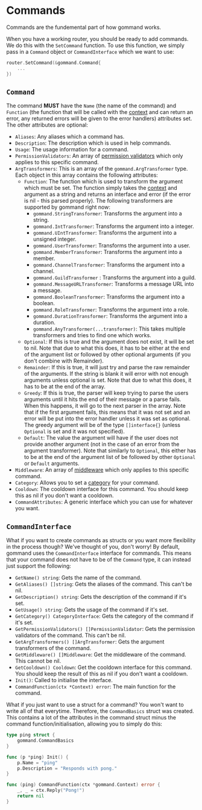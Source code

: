 # Commands
Commands are the fundemental part of how gommand works.

When you have a working router, you should be ready to add commands. We do this with the `SetCommand` function. To use this function, we simply pass in a `Command` object or `CommandInterface` which we want to use:
```go
router.SetCommand(&gommand.Command{
    ...
})
```

## `Command`
The command **MUST** have the `Name` (the name of the command) and `Function` (the function that will be called with the [context](./context.md) and can return an error, any returned errors will be given to the error handlers) attributes set. The other attributes are optional:

- `Aliases`: Any aliases which a command has.
- `Description`: The description which is used in help commands.
- `Usage`: The usage information for a command.
- `PermissionValidators`: An array of [permission validators](./permission-validators.md) which only applies to this specific command.
- `ArgTransformers`: This is an array of the `gommand.ArgTransformer` type. Each object in this array contains the following attributes:
    - `Function`: The function which is used to transform the argument which must be set. The function simply takes the [context](./context.md) and argument as a string and returns an interface and error (if the error is nil - this parsed properly). The following transformers are supported by gommand right now:
        - `gommand.StringTransformer`: Transforms the argument into a string.
        - `gommand.IntTransformer`: Transforms the argument into a integer.
        - `gommand.UIntTransformer`: Transforms the argument into a unsigned integer.
        - `gommand.UserTransformer`: Transforms the argument into a user.
        - `gommand.MemberTransformer`: Transforms the argument into a member.
        - `gommand.ChannelTransformer`: Transforms the argument into a channel.
        - `gommand.GuildTransformer` : Transforms the argument into a guild.
        - `gommand.MessageURLTransformer`: Transforms a message URL into a message.
        - `gommand.BooleanTransformer`: Transforms the argument into a boolean.
        - `gommand.RoleTransformer`: Transforms the argument into a role.
        - `gommand.DurationTransformer`: Transforms the argument into a duration.
        - `gommand.AnyTransformer(...transformer)`: This takes multiple transformers and tries to find one which works.
    - `Optional`: If this is true and the argument does not exist, it will be set to nil. Note that due to what this does, it has to be either at the end of the argument list or followed by other optional arguments (if you don't combine with Remainder).
    - `Remainder`: If this is true, it will just try and parse the raw remainder of the arguments. If the string is blank it will error with not enough arguments unless optional is set. Note that due to what this does, it has to be at the end of the array.
    - `Greedy`: If this is true, the parser will keep trying to parse the users arguments until it hits the end of their message or a parse fails. When this happens, it will go to the next parser in the array. Note that if the first argument fails, this means that it was not set and an error will be put into the error handler unless it was set as optional. The greedy argument will be of the type `[]interface{}` (unless `Optional` is set and it was not specified).
   - `Default`: The value the argument will have if the user does not provide another argument (not in the case of an error from the argument transformer). Note that similarly to `Optional`, this either has to be at the end of the argument list of be followed by other `Optional` or `Default` arguments.
- `Middleware`: An array of [middleware](./middleware.md) which only applies to this specific command.
- `Category`: Allows you to set a [category](./categories.md) for your command.
- `Cooldown`: The cooldown interface for this command. You should keep this as nil if you don't want a cooldown.
- `CommandAttributes`: A generic interface which you can use for whatever you want.

## `CommandInterface`

What if you want to create commands as structs or you want more flexibility in the process though? We've thought of you, don't worry! By default, gommand uses the `CommandInterface` interface for commands. This means that your command does not have to be of the `Command` type, it can instead just support the following:

- `GetName() string`: Gets the name of the command.
- `GetAliases() []string`: Gets the aliases of the command. This can't be nil.
- `GetDescription() string`: Gets the description of the command if it's set.
- `GetUsage() string`: Gets the usage of the command if it's set.
- `GetCategory() CategoryInterface`: Gets the category of the command if it's set.
- `GetPermissionValidators() []PermissionValidator`: Gets the permission validators of the command. This can't be nil.
- `GetArgTransformers() []ArgTransformer`: Gets the argument transformers of the command.
- `GetMiddleware() []Middleware`: Get the middleware of the command. This cannot be nil.
- `GetCooldown() Cooldown`: Get the cooldown interface for this command. You should keep the result of this as nil if you don't want a cooldown.
- `Init()`: Called to initialise the interface.
- `CommandFunction(ctx *Context) error`: The main function for the command.

What if you just want to use a struct for a command? You won't want to write all of that everytime. Therefore, the `CommandBasics` struct was created. This contains a lot of the attributes in the command struct minus the command function/initialisation, allowing you to simply do this:

```go
type ping struct {
	gommand.CommandBasics
}

func (p *ping) Init() {
	p.Name = "ping"
	p.Description = "Responds with pong."
}

func (ping) CommandFunction(ctx *gommand.Context) error {
	_, _ = ctx.Reply("Pong!")
	return nil
}
```
